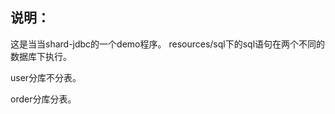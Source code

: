 说明：
--------------------------------------
这是当当shard-jdbc的一个demo程序。
resources/sql下的sql语句在两个不同的数据库下执行。

user分库不分表。

order分库分表。

